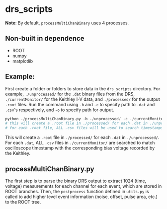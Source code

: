 # drs_scripts
**Note**: By default, `processMultiChanBinary` uses 4 processes.

## Non-built in dependence
* ROOT
* numpy
* matplotlib


## Example:
First create a folder or folders to store data in the `drs_scripts` directory. For example, `./unprocessed/` for the `.dat` binary files from the DRS, `./currentMonitor/` for the Keithley I-V data, and `./processed/` for the output `.root` files.
Run the command using `-b` and `-c` to specify path to `.dat` and `.csv`'s respectively, and `-o` to specify path for output.

```python
python ./processMultiChanBinary.py -b ./unprocessed/ -c ./currentMonitor/ -o ./processed/
# this will create a .root file in ./processed/ for each .dat in ./unprocessed
# for each .root file, ALL .csv files will be used to search timestamps.
```

This will create a `.root` file in `./processed/` for each `.dat` in `./unprocessed/`. For each `.dat`, ALL `.csv` files in `./currentMonitor/` are searched to match oscilloscope timestamp with the corresponding bias voltage recorded by the Keithley.

## processMultiChanBinary.py
The first step is to parse the binary DRS output to extract 1024 (time, voltage) measurements for each channel for each event, which are stored in ROOT branches.
Then, the `postprocess` function defined in `utils.py` is called to add higher level event information (noise, offset, pulse area, etc.) to the ROOT tree.
